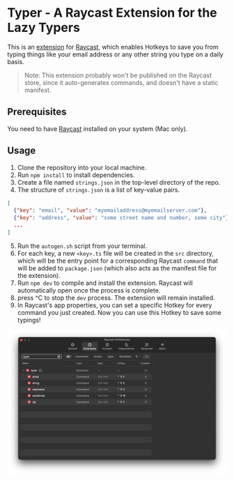 # Typer - A Raycast Extension for the Lazy Typers
This is an [extension](https://github.com/raycast/extensions) for [Raycast](https://www.raycast.com/), which enables Hotkeys to save you from typing things like your email address or any other string you type on a daily basis.

>Note: This extension probably won't be published on the Raycast store, since it auto-generates commands, and doesn't have a static manifest.

## Prerequisites
You need to have [Raycast](https://www.raycast.com/) installed on your system (Mac only).

## Usage
1. Clone the repository into your local machine.
2. Run `npm install` to install dependencies.
3. Create a file named `strings.json` in the top-level directory of the repo.
4. The structure of `strings.json` is a list of key-value pairs.
```json
[
  {"key": "email", "value": "myemailaddress@myemailserver.com"},
  {"key": "address", "value": "some street name and number, some city"},
  ...
]
```
5. Run the `autogen.sh` script from your terminal.
6. For each key, a new `<key>.ts` file will be created in the `src` directory, which will be the entry point for a corresponding Raycast `command` that will be added to `package.json` (which also acts as the manifest file for the extension).
7. Run `npm dev` to compile and install the extension. Raycast will automatically open once the process is complete.
8. press ^C to stop the `dev` process. The extension will remain installed.
9. In Raycast's app properties, you can set a specific Hotkey for every command you just created. Now you can use this Hotkey to save some typings!

![so lazy](./assets/Typer-screenshot.png)